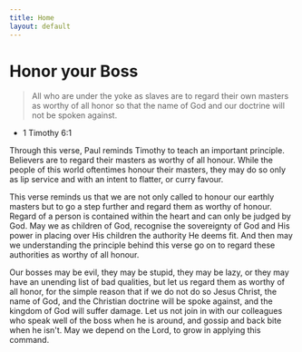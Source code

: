 ```yaml
---
title: Home
layout: default
---
```




# Honor your Boss

>All who are under the yoke as slaves are to regard their own masters as worthy of all honor so that the name of God and our doctrine will not be spoken against. 
- 1 Timothy 6:1

Through this verse, Paul reminds Timothy to teach an important principle. Believers are to regard their masters as worthy of all honour. While the people of this world oftentimes honour their masters, they may do so only as lip service and with an intent to flatter, or curry favour.

This verse reminds us that we are not only called to honour our earthly masters but to go a step further and regard them as worthy of honour. Regard of a person is contained within the heart and can only be judged by God. May we as children of God, recognise the sovereignty of God and His power in placing over His children the authority He deems fit. And then may we understanding the principle behind this verse go on to regard these authorities as worthy of all honour.

Our bosses may be evil, they may be stupid, they may be lazy, or they may have an unending list of bad qualities, but let us regard them as worthy of all honor, for the simple reason that if we do not do so Jesus Christ, the name of God, and the Christian doctrine will be spoke against, and the kingdom of God will suffer damage. Let us not join in with our colleagues who speak well of the boss when he is around, and gossip and back bite when he isn't. May we depend on the Lord, to grow in applying this command. 


